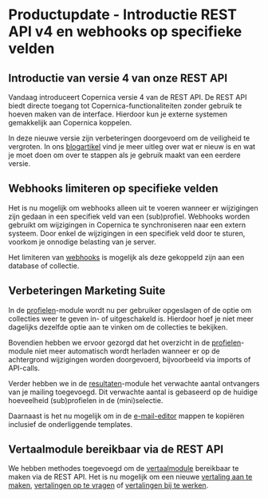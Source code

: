 # Productupdate - Introductie REST API v4 en webhooks op specifieke velden

## Introductie van versie 4 van onze REST API
Vandaag introduceert Copernica versie 4 van de REST API. De REST API biedt directe toegang tot Copernica-functionaliteiten zonder gebruik te hoeven maken van de interface. Hierdoor kun je externe systemen gemakkelijk aan Copernica koppelen.

In deze nieuwe versie zijn verbeteringen doorgevoerd om de veiligheid te vergroten. In ons [blogartikel](https://www.copernica.com/nl/blog/post/nieuwe-rest-api-v4-met-jwt-autorisatie) vind je meer uitleg over wat er nieuw is en wat je moet doen om over te stappen als je gebruik maakt van een eerdere versie.

## Webhooks limiteren op specifieke velden
Het is nu mogelijk om webhooks alleen uit te voeren wanneer er wijzigingen zijn gedaan in een specifiek veld van een (sub)profiel. Webhooks worden gebruikt om wijzigingen in Copernica te synchroniseren naar een extern systeem. Door enkel de wijzigingen in een specifiek veld door te sturen, voorkom je onnodige belasting van je server.

Het limiteren van [webhooks](https://ms.copernica.com/#/admin/account/webhooks) is mogelijk als deze gekoppeld zijn aan een database of collectie.

## Verbeteringen Marketing Suite 
In de [profielen](https://ms.copernica.com/#/profiles)-module wordt nu per gebruiker opgeslagen of de optie om collecties weer te geven in- of uitgeschakeld is. Hierdoor hoef je niet meer dagelijks dezelfde optie aan te vinken om de collecties te bekijken.

Bovendien hebben we ervoor gezorgd dat het overzicht in de [profielen](https://ms.copernica.com/#/profiles)-module niet meer automatisch wordt herladen wanneer er op de achtergrond wijzigingen worden doorgevoerd, bijvoorbeeld via imports of API-calls.

Verder hebben we in de [resultaten](https://ms.copernica.com/#/results)-module het verwachte aantal ontvangers van je mailing toegevoegd. Dit verwachte aantal is gebaseerd op de huidige hoeveelheid (sub)profielen in de (mini)selectie.

Daarnaast is het nu mogelijk om in de [e-mail-editor](https://ms.copernica.com/#/design) mappen te kopiëren inclusief de onderliggende templates.

## Vertaalmodule bereikbaar via de REST API
We hebben methodes toegevoegd om de [vertaalmodule](https://www.copernica.com/nl/documentation/multi-language) bereikbaar te maken via de REST API. Het is nu mogelijk om een nieuwe [vertaling aan te maken](https://www.copernica.com/nl/documentation/restv4/rest-post-ms-template-translations), [vertalingen op te vragen](https://www.copernica.com/nl/documentation/restv4/rest-get-ms-template-translations) of [vertalingen bij te werken](https://www.copernica.com/nl/documentation/restv4/rest-put-ms-template-translations).
